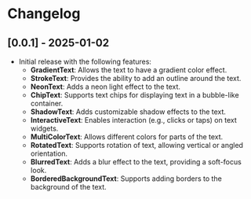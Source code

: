 # Changelog

## [0.0.1] - 2025-01-02
- Initial release with the following features:
    - **GradientText**: Allows the text to have a gradient color effect.
    - **StrokeText**: Provides the ability to add an outline around the text.
    - **NeonText**: Adds a neon light effect to the text.
    - **ChipText**: Supports text chips for displaying text in a bubble-like container.
    - **ShadowText**: Adds customizable shadow effects to the text.
    - **InteractiveText**: Enables interaction (e.g., clicks or taps) on text widgets.
    - **MultiColorText**: Allows different colors for parts of the text.
    - **RotatedText**: Supports rotation of text, allowing vertical or angled orientation.
    - **BlurredText**: Adds a blur effect to the text, providing a soft-focus look.
    - **BorderedBackgroundText**: Supports adding borders to the background of the text.

